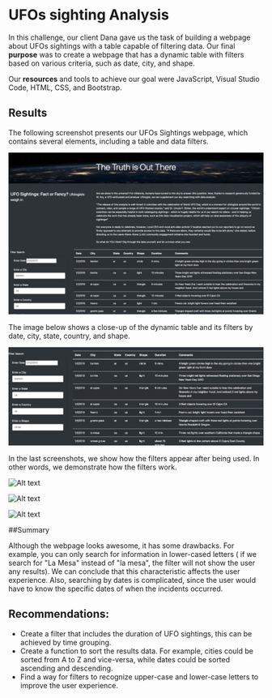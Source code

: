 # UFOs sighting Analysis

In this challenge, our client Dana gave us the task of building a webpage about UFOs sightings with a table capable of filtering data. Our final **purpose** was to create a webpage that has a dynamic table with filters based on various criteria, such as date, city, and shape.

Our **resources** and tools to achieve our goal were JavaScript, Visual Studio Code, HTML, CSS, and Bootstrap.

## Results

The following screenshot presents our UFOs Sightings webpage, which contains several elements, including a table and data filters.

![Alt text](/Resources/1.png "imagen1")

The image below shows a close-up of the dynamic table and its filters by date, city, state, country, and shape.

![Alt text](/Resources/10.png "imagen10")

In the last screenshots, we show how the filters appear after being used. In other words, we demonstrate how the filters work.

![Alt text](/Resources/2.png "imagen2")

![Alt text](/Resources/3.png "imagen3")

![Alt text](/Resources/4.png "imagen4")

##Summary

Although the webpage looks awesome, it has some drawbacks. For example, you can only search for information in lower-cased letters ( if we search for "La Mesa" instead of "la mesa", the filter will not show the user any results). We can conclude that this characteristic affects the user experience. Also, searching by dates is complicated, since the user would have to know the specific dates of when the incidents occurred. 

## Recommendations:

- Create a filter that includes the duration of UFO sightings, this can be achieved by time grouping.
- Create a function to sort the results data. For example, cities could be sorted from A to Z and vice-versa, while dates could be sorted ascending and descending.
- Find a way for filters to recognize upper-case and lower-case letters to improve the user experience.

